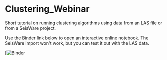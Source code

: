 # Clustering_Webinar

Short tutorial on running clustering algorithms using data from an LAS file or from a SeisWare project.


Use the Binder link below to open an interactive online notebook. The SeisWare import won't work, but you can test it out with the LAS data.

[![Binder](https://mybinder.org/v2/gh/markogauk/Clustering_Webinar/3e1c80be670c4eaec011b580cab995d8b9bdad63?filepath=Clustering%20Webinar.ipynb)
